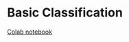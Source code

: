 # Basic Classification

[Colab notebook](https://colab.research.google.com/github/tensorflow/models/blob/master/samples/core/tutorials/keras/basic_classification.ipynb)
